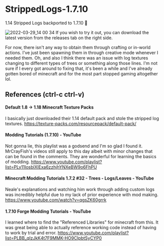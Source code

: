# StrippedLogs-1.7.10
1.14 Stripped Logs backported to 1.7.10 🌳

![2022-03-29_14 00 34](https://user-images.githubusercontent.com/98147018/160682523-dca42411-f14f-4e93-b9e1-09aded162e15.png)
If you wish to try it out, you can download the latest version from the releases tab on the right side.

For now, there isn't any way to obtain them through crafting or in-world actions. I've just been spawning them in through creative mode whenever I needed them. Oh, and also I think there was an issue with log textures changing to different types of trees or something along those lines. I'm not sure if I every got around to fixing that, it's been a while and I've already gotten bored of minecraft and for the most part stopped gaming altogether lol.

## References (ctrl-c ctrl-v)
#### Default 1.8 -> 1.18 Minecraft Texture Packs 
I basically just downloaded their 1.14 default pack and stole the stripped log textures.
https://texture-packs.com/resourcepack/default-pack/

#### Modding Tutorials (1.7.10) - YouTube 
Not gonna lie, this playlist was a godsend and I'm so glad I found it. MrCrayFish's videos still apply to this day albeit with minor changes that can be found in the comments. They are wonderful for learning the basics of modding.
https://www.youtube.com/playlist?list=PLy11IosblXIExa6zzhjhYNXeBW9o6FhPU

#### Minecraft Modding Tutorials 1.7.2 #32 - Trees - Logs/Leaves - YouTube 
Neale's explanations and watching him work through adding custom logs was incredibly helpful due to my lack of prior experience with mod making. 
https://www.youtube.com/watch?v=qgsZK60grrk

#### 1.7.10 Forge Modding Tutorials - YouTube
I learned where to find the "Referenced Libraries" for minecraft from this. It was great being able to actually reference working code instead of having to work by trial and error. 
https://www.youtube.com/playlist?list=PLBB_qIzJkK4t7F9MMK-HO9CIpbtSyCYP0
